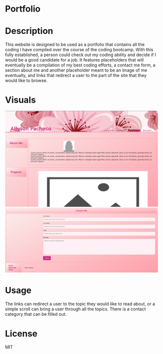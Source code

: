 # Portfolio

# Description

This website is designed to be used as a portfolio that contains all the coding I have compiled over the course of the coding bootcamp. With this fully established, a person could check out my coding ability and decide if I would be a good candidate for a job. It features placeholders that will eventually be a compilation of my best coding efforts, a contact me form, a section about me and another placeholder meant to be an image of me eventually, and links that redirect a user to the part of the site that they would like to browse.

# Visuals

![screenshot](images/Screenshot%202023-07-12%20164205.png)
![screenshot](images/Screenshot%202023-07-12%20164224.png)

# Usage

The links can redirect a user to the topic they would like to read about, or a simple scroll can bring a user through all the topics. There is a contact category that can be filled out.

# License
MIT